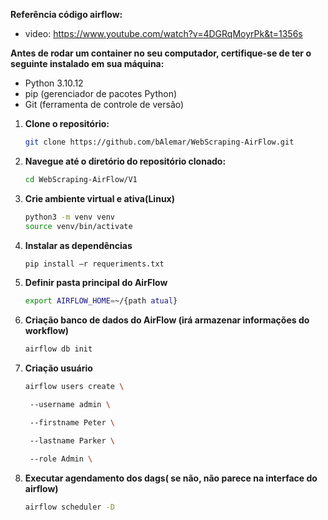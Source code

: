 **Referência código airflow:**
 - video: https://www.youtube.com/watch?v=4DGRqMoyrPk&t=1356s


**Antes de rodar um container no seu computador, certifique-se de ter o seguinte instalado em sua máquina:**

- Python 3.10.12
- pip (gerenciador de pacotes Python)
- Git (ferramenta de controle de versão)

1. **Clone o repositório:**
   ```bash
   git clone https://github.com/bAlemar/WebScraping-AirFlow.git
2. **Navegue até o diretório do repositório clonado:**
   ```bash
   cd WebScraping-AirFlow/V1

3. **Crie ambiente virtual e ativa(Linux)**
   ```bash
   python3 -m venv venv 
   source venv/bin/activate 

4. **Instalar as dependências**
   ```bash
   pip install –r requeriments.txt

5. **Definir pasta principal do AirFlow**
   ```bash
   export AIRFLOW_HOME=~/{path atual}
6. **Criação banco de dados do AirFlow (irá armazenar informações do workflow)**
   ```bash
   airflow db init
7. **Criação usuário**
   ```bash
   airflow users create \  

    --username admin \  

    --firstname Peter \  

    --lastname Parker \  

    --role Admin \  
8. **Executar agendamento dos dags( se não, não parece na interface do airflow)**
   ```bash
   airflow scheduler -D 